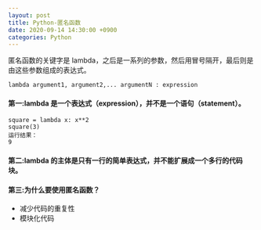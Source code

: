 ```yaml
---
layout: post
title: Python-匿名函数
date: 2020-09-14 14:30:00 +0900
categories: Python
---
```


匿名函数的关键字是 lambda，之后是一系列的参数，然后用冒号隔开，最后则是由这些参数组成的表达式。
```
lambda argument1, argument2,... argumentN : expression
```

#### 第一:lambda 是一个表达式（expression），并不是一个语句（statement）。

```
square = lambda x: x**2
square(3)
运行结果：
9
```
#### 第二:lambda 的主体是只有一行的简单表达式，并不能扩展成一个多行的代码块。
#### 第三:为什么要使用匿名函数？
* 减少代码的重复性
* 模块化代码

